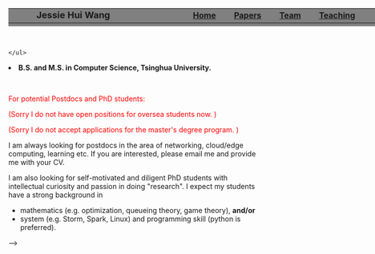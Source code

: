 <html>
<meta name="Keyword" content="Bhavesh Parmar">

<head>
<title>Bhavesh Parmar @ L. D. College of Engineering</title>
<link rel="stylesheet" type="text/css" href="./mycss_github.css" >
</head>

<body class="Palatino">
<div style="position: fixed; top: 0">
	<table style="align:center; width:100%; height:36px; font-size:18px; font-weight:bold; background-color:gray" >
		<tr> 
	<td style="width:10%" ></td><td width="72%"> Jessie Hui Wang</td>
	<td style="font-size:16px"><a href="./index.md">Home</a></td>
	<td style="width:3%"></td>
	<td style="font-size:16px"><a href="./papers1.html">Papers</a></td>
	<td style="width:3%"></td>
	<td style="font-size:16px"><a href="./team1.html">Team</a></td>
	<td style="width:3%"></td>
	<td style="font-size:16px"><a href="./teaching1.html">Teaching</a></td>
	<td style="width:6%"></td>
		</tr>
	</table>
</div>

<div style="height: 36px"></div>

<!-- The page starts from here -->
<!--

<div style="width: 800px;
            height: 260px;
            margin-left: 12px;
            display:flex;
            display: -webkit-flex;">
<div style="-webkit-flex: 1;
            flex: 1;
            width: 600px;">
<p class="larger">Jessie Hui Wang<br></p>
	<p>Associate Professor</p>
	<p>Institute for Network Sciences and Cyberspace<br>
	Tsinghua University<br>
	Beijing, China<br>Phone: 86-10-62603212<br>
	Email: jessiewang at tsinghua.edu.cn<br>
	<a href="https://www.researchgate.net/profile/Jessie_Wang2">ResearchGate</a></p>
</div>
<div style="width: 180px;
            -webkit-flex: 1;
            flex: 1;"> 
<img src="me.jpg" height="200px">
</div>
</div>

<p><span class="larger">Research areas</span>: cloud computing, big data processing, WAN optimization, Internet measurement, Internet routing, and Internet economics.</p>

<p class="larger">Education</p>
<ul>
<li><b>Ph.D. in Information Engineering, the Chinese University of Hong Kong.</b></li>
	<ul>
	<li>Advisor: Professor <a href="http://www.ie.cuhk.edu.hk/people/dahming.html">
		Dah Ming Chiu</a> and <a href="http://www.cse.cuhk.edu.hk/~cslui/">John C.S. Lui</a></li>
<!--	<li>Thesis: ISPs' Traffic Engineering and Peering Strategy. [<a href="files/dissertationfinal09052007.pdf">Dissertation</a>]</li>
-->
	</ul>

<li><b>B.S. and M.S. in Computer Science, Tsinghua University.</b></li>
</ul>

<p>&nbsp; </p>

<p class="larger"><font color="red">For potential Postdocs and PhD students:</font></p>

<p><font color="red">(Sorry I do not have open positions for oversea students now. ) </font></p>

<p><font color="red">(Sorry I do not accept applications for the master's degree program. ) </font></p>

<p>I am always looking for postdocs in the area of networking, cloud/edge computing, learning etc. If you are interested, please email me and provide me with your CV.</p>

<p>I am also looking for self-motivated and diligent PhD students with intellectual curiosity and passion in doing "research". I expect my students have a strong background in </p>
<ul>
<li>mathematics (e.g. optimization, queueing theory, game theory), <b>and/or</b></li>
<li>system (e.g. Storm, Spark, Linux) and programming skill (python is preferred). </li>
</ul>


</div>
-->
</body>
</html>
